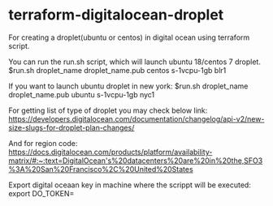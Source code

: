 # terraform-digitalocean-droplet

For creating a droplet(ubuntu or centos) in digital ocean using terraform script.

 You can run the run.sh script, which will launch ubuntu 18/centos 7 droplet.
   $run.sh droplet_name droplet_name.pub centos s-1vcpu-1gb blr1
 
 If you want to launch ubuntu droplet in new york:
   $run.sh droplet_name droplet_name.pub ubuntu s-1vcpu-1gb nyc1
   
 For getting list of type of droplet you may check below link:
     https://developers.digitalocean.com/documentation/changelog/api-v2/new-size-slugs-for-droplet-plan-changes/

 And for region code: 
     https://docs.digitalocean.com/products/platform/availability-matrix/#:~:text=DigitalOcean's%20datacenters%20are%20in%20the,SFO3%3A%20San%20Francisco%2C%20United%20States


Export digital oceaan key in machine where the scrippt will be executed:
  export DO_TOKEN=<VALUE>

  
